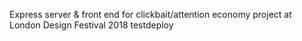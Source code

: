 Express server & front end for clickbait/attention economy project at London Design Festival 2018
testdeploy
